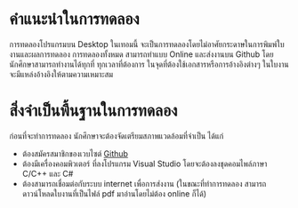 # คำแนะนำในการทดลอง
การทดลองโปรแกรมบน Desktop ในเทอมนี้ จะเป็นการทดลองโดยไม่อาศัยกระดาษในการพิมพ์ใบงานและผลการทดลอง การทดลองทั้งหมด สามารถทำแบบ Online และส่งงานบน Github โดยนักศึกษาสามารถทำงานได้ทุกที่ ทุกเวลาที่ต้องการ ในจุดที่ต้องใช้เอกสารหรือการอ้างอิงต่างๆ ในใบงานจะมีแหล่งอ้างอิงให้ตามความเหมาะสม

# สิ่งจำเป็นพื้นฐานในการทดลอง
ก่อนที่จะทำการทดลอง นักศึกษาจะต้องจัดเตรียมสภาพแวดล้อมที่จำเป็น ได้แก่
* ต้องสมัครสมาชิกของเวบไซต์ [Github](http://github.com)
* ต้องมีเครื่องคอมพิวเตอร์ ที่ลงโปรแกรม Visual Studio โดยจะต้องลงชุดคอมไพล์ภาษา C/C++ และ C#
* ต้องสามารถเชื่อมต่อกับระบบ internet เพื่อการส่งงาน (ในขณะที่ทำการทดลอง สามารถดาวน์โหลดใบงานที่เป็นไฟล์ pdf มาอ่านโดยไม่ต้อง online ก็ได้)
